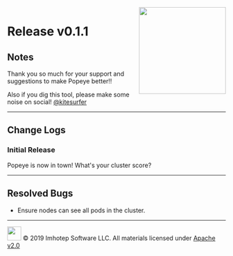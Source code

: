<img src="https://raw.githubusercontent.com/derailed/popeye/master/assets/popeye.png" align="right" width="200" height="auto"/>

# Release v0.1.1

## Notes

Thank you so much for your support and suggestions to make Popeye better!!

Also if you dig this tool, please make some noise on social! [@kitesurfer](https://twitter.com/kitesurfer)

---

## Change Logs


### Initial Release

Popeye is now in town! What's your cluster score?

---

## Resolved Bugs

+ Ensure nodes can see all pods in the cluster.

---

<img src="https://raw.githubusercontent.com/derailed/popeye/master/assets/imhotep_logo.png" width="32" height="auto"/> © 2019 Imhotep Software LLC. All materials licensed under [Apache v2.0](http://www.apache.org/licenses/LICENSE-2.0)
